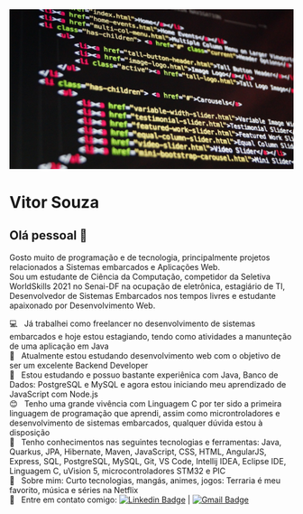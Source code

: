 <img width="auto" src="https://github.com/VitorG718/VitorG718/blob/master/banner.jpg">

# Vitor Souza

## Olá pessoal 👋
Gosto muito de programação e de tecnologia, principalmente projetos relacionados a Sistemas embarcados e Aplicações Web.
<br/>Sou um estudante de Ciência da Computação, competidor da Seletiva WorldSkills 2021 no Senai-DF na ocupação de eletrônica, estagiário de TI, Desenvolvedor de Sistemas Embarcados nos tempos livres e estudante apaixonado por Desenvolvimento Web.

 :computer: &nbsp; Já trabalhei como freelancer no desenvolvimento de sistemas embarcados e hoje estou estagiando, tendo como atividades a manunteção de uma aplicação em Java
 <br/> :book: &nbsp; Atualmente estou estudando desenvolvimento web com o objetivo de ser um excelente Backend Developer
 <br/> :memo: &nbsp; Estou estudando e possuo bastante experiênica com Java, Banco de Dados: PostgreSQL e MySQL e agora estou iniciando meu aprendizado de JavaScript com Node.js
 <br/> :blush: &nbsp; Tenho uma grande vivência com Linguagem C por ter sido a primeira linguagem de programação que aprendi, assim como microntroladores e desenvolvimento de sistemas embarcados, qualquer dúvida estou à disposição
 <br/> 🚀 &nbsp; Tenho conhecimentos nas seguintes tecnologias e ferramentas: Java, Quarkus, JPA, Hibernate, Maven, JavaScript, CSS, HTML, AngularJS, Express, SQL, PostgreSQL, MySQL, Git, VS Code, Intellij IDEA, Eclipse IDE, Linguagem C, uVision 5, microcontroladores STM32 e PIC
 <br/> 💬 &nbsp; Sobre mim: Curto tecnologias, mangás, animes, jogos: Terraria é meu favorito, música e séries na Netflix
 <br/> :email: &nbsp; Entre em contato comigo: [![Linkedin Badge](https://img.shields.io/badge/-Vitor_Souza-blue?style=flat-square&logo=Linkedin&logoColor=white&link=https://www.linkedin.com/in/vitorgoliveira/)](https://www.linkedin.com/in/vitorgoliveira/) |
 [![Gmail Badge](https://img.shields.io/badge/-vitorx1280@gmail.com-c14438?style=flat-square&logo=Gmail&logoColor=white&link=mailto:vitorx1280@gmail.com)](mailto:vitorx1280@gmail.com)
 
